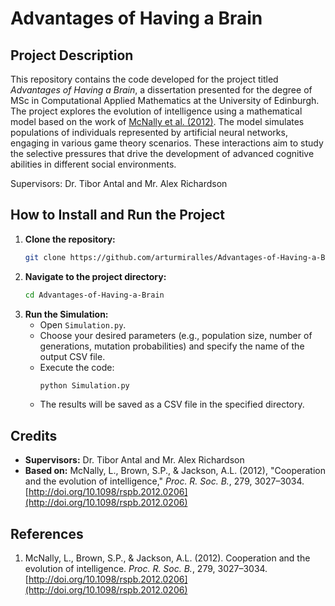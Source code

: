 # **Advantages of Having a Brain**

## **Project Description**
This repository contains the code developed for the project titled *Advantages of Having a Brain*, a dissertation presented for the degree of MSc in Computational Applied Mathematics at the University of Edinburgh. The project explores the evolution of intelligence using a mathematical model based on the work of [McNally et al. (2012)](http://doi.org/10.1098/rspb.2012.0206). The model simulates populations of individuals represented by artificial neural networks, engaging in various game theory scenarios. These interactions aim to study the selective pressures that drive the development of advanced cognitive abilities in different social environments.

Supervisors: Dr. Tibor Antal and Mr. Alex Richardson

## **How to Install and Run the Project**
1. **Clone the repository:**
   ```bash
   git clone https://github.com/arturmiralles/Advantages-of-Having-a-Brain.git
   ```
2. **Navigate to the project directory:**
   ```bash
   cd Advantages-of-Having-a-Brain
   ```
3. **Run the Simulation:**
   - Open `Simulation.py`.
   - Choose your desired parameters (e.g., population size, number of generations, mutation probabilities) and specify the name of the output CSV file.
   - Execute the code:
     ```bash
     python Simulation.py
     ```
   - The results will be saved as a CSV file in the specified directory.

## **Credits**
- **Supervisors:** Dr. Tibor Antal and Mr. Alex Richardson
- **Based on:** McNally, L., Brown, S.P., & Jackson, A.L. (2012), "Cooperation and the evolution of intelligence," *Proc. R. Soc. B.*, 279, 3027–3034. [http://doi.org/10.1098/rspb.2012.0206](http://doi.org/10.1098/rspb.2012.0206)

## **References**

1. McNally, L., Brown, S.P., & Jackson, A.L. (2012). Cooperation and the evolution of intelligence. *Proc. R. Soc. B.*, 279, 3027–3034. [http://doi.org/10.1098/rspb.2012.0206](http://doi.org/10.1098/rspb.2012.0206)
